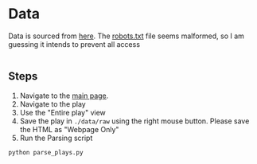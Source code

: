 # Data

Data is sourced from [here][shakespeare].
The [robots.txt](http://shakespeare.mit.edu/robots.txt) file seems malformed, so I am guessing it intends to prevent all access

```{shell}

```

## Steps

1. Navigate to the [main page][shakespeare].
2. Navigate to the play
3. Use the "Entire play" view
4. Save the play in `./data/raw` using the right mouse button.
   Please save the HTML as "Webpage Only"
5. Run the Parsing script
```{shell}
python parse_plays.py
```


[shakespeare]: http://shakespeare.mit.edu/
